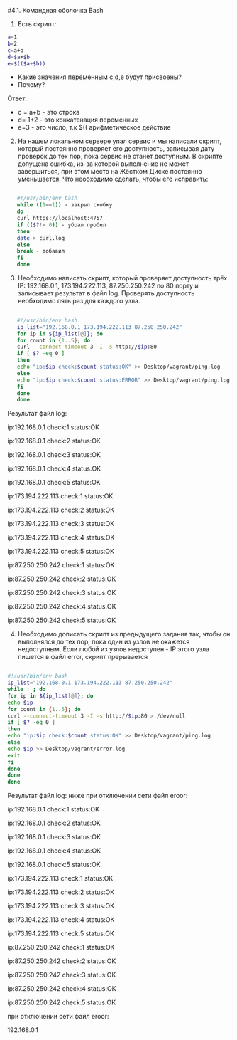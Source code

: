 #4.1. Командная оболочка Bash

1. Есть скрипт:
```bash
a=1
b=2
c=a+b
d=$a+$b
e=$(($a+$b))
```
* Какие значения переменным c,d,e будут присвоены?
* Почему?

Ответ:
* c = a+b - это строка
* d= 1+2 - это конкатенация переменных
* e=3 - это число, т.к  $(( арифметическое действие

2. На нашем локальном сервере упал сервис и мы написали скрипт, который постоянно проверяет его доступность, записывая дату проверок до тех пор, пока сервис не станет доступным. В скрипте допущена ошибка, из-за которой выполнение не может завершиться, при этом место на Жёстком Диске постоянно уменьшается. Что необходимо сделать, чтобы его исправить:

```bash

   #!/usr/bin/env bash
   while ((1==1)) - закрыл скобку
   do
   curl https://localhost:4757
   if (($?!= 0)) - убрал пробел
   then
   date > curl.log
   else
   break - добавил 
   fi
   done
  ```
  
3. Необходимо написать скрипт, который проверяет доступность трёх IP: 192.168.0.1, 173.194.222.113, 87.250.250.242 по 80 порту и записывает результат в файл log. Проверять доступность необходимо пять раз для каждого узла.

```bash
   
   #!/usr/bin/env bash
   ip_list="192.168.0.1 173.194.222.113 87.250.250.242"
   for ip in ${ip_list[@]}; do
   for count in {1..5}; do
   curl --connect-timeout 3 -I -s http://$ip:80
   if [ $? -eq 0 ]
   then  
   echo "ip:$ip check:$count status:OK" >> Desktop/vagrant/ping.log
   else
   echo "ip:$ip check:$count status:ERROR" >> Desktop/vagrant/ping.log
   fi
   done
   done

```

Результат файл log:

ip:192.168.0.1 check:1 status:OK

ip:192.168.0.1 check:2 status:OK

ip:192.168.0.1 check:3 status:OK

ip:192.168.0.1 check:4 status:OK

ip:192.168.0.1 check:5 status:OK

ip:173.194.222.113 check:1 status:OK

ip:173.194.222.113 check:2 status:OK

ip:173.194.222.113 check:3 status:OK

ip:173.194.222.113 check:4 status:OK

ip:173.194.222.113 check:5 status:OK

ip:87.250.250.242 check:1 status:OK

ip:87.250.250.242 check:2 status:OK

ip:87.250.250.242 check:3 status:OK

ip:87.250.250.242 check:4 status:OK

ip:87.250.250.242 check:5 status:OK







4. Необходимо дописать скрипт из предыдущего задания так, чтобы он выполнялся до тех пор, пока один из узлов не окажется недоступным. Если любой из узлов недоступен - IP этого узла пишется в файл error, скрипт прерывается

```bash

#!/usr/bin/env bash
ip_list="192.168.0.1 173.194.222.113 87.250.250.242"
while : ; do
for ip in ${ip_list[@]}; do
echo $ip
for count in {1..5}; do
curl --connect-timeout 3 -I -s http://$ip:80 > /dev/null
if [ $? -eq 0 ]
then
echo "ip:$ip check:$count status:OK" >> Desktop/vagrant/ping.log
else
echo $ip >> Desktop/vagrant/error.log
exit
fi
done
done
done

```

Результат файл log: ниже при отключении сети файл eroor:

ip:192.168.0.1 check:1 status:OK

ip:192.168.0.1 check:2 status:OK

ip:192.168.0.1 check:3 status:OK

ip:192.168.0.1 check:4 status:OK

ip:192.168.0.1 check:5 status:OK

ip:173.194.222.113 check:1 status:OK

ip:173.194.222.113 check:2 status:OK

ip:173.194.222.113 check:3 status:OK

ip:173.194.222.113 check:4 status:OK

ip:173.194.222.113 check:5 status:OK

ip:87.250.250.242 check:1 status:OK

ip:87.250.250.242 check:2 status:OK

ip:87.250.250.242 check:3 status:OK

ip:87.250.250.242 check:4 status:OK

ip:87.250.250.242 check:5 status:OK

при отключении сети файл eroor:

192.168.0.1